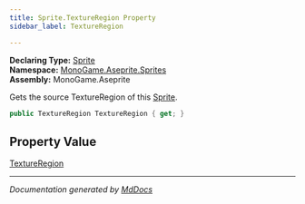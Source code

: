 ```yaml
---
title: Sprite.TextureRegion Property
sidebar_label: TextureRegion

---
```


**Declaring Type:** [Sprite](../)  
**Namespace:** [MonoGame.Aseprite.Sprites](../../)  
**Assembly:** MonoGame.Aseprite

Gets the source TextureRegion of this [Sprite](../).

```csharp
public TextureRegion TextureRegion { get; }
```

## Property Value

[TextureRegion](../../../TextureRegion/)

___

*Documentation generated by [MdDocs](https://github.com/ap0llo/mddocs)*
